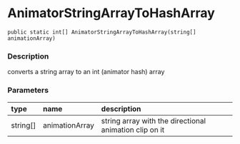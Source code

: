 # AnimatorStringArrayToHashArray

`public static int[] AnimatorStringArrayToHashArray(string[] animationArray)`

### Description

converts a string array to an int \(animator hash\) array

### Parameters

| type | name | description |
| :--- | :--- | :--- |
| string\[\] | animationArray | string array with the directional animation clip on it |

